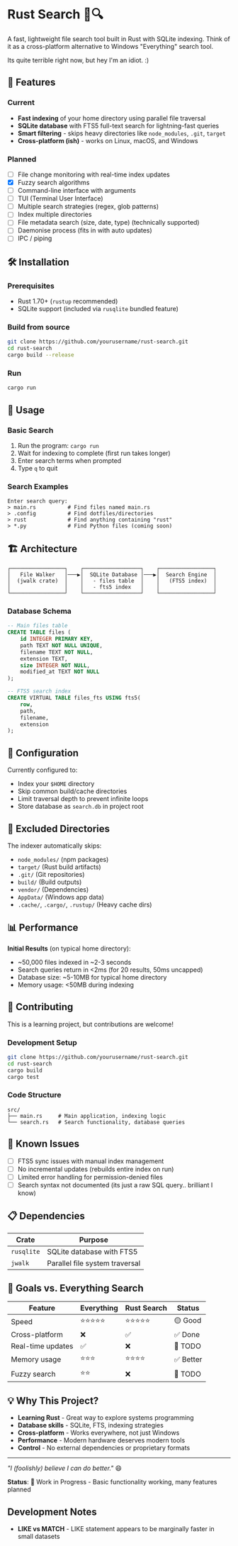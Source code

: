 # Rust Search 🦀🔍

A fast, lightweight file search tool built in Rust with SQLite indexing. Think of it as a cross-platform alternative to Windows "Everything" search tool.

Its quite terrible right now, but hey I'm an idiot. :)

## 🚀 Features

### Current

- **Fast indexing** of your home directory using parallel file traversal
- **SQLite database** with FTS5 full-text search for lightning-fast queries
- **Smart filtering** - skips heavy directories like `node_modules`, `.git`, `target`
- **Cross-platform (ish)** - works on Linux, macOS, and Windows

### Planned

- [ ] File change monitoring with real-time index updates
- [x] Fuzzy search algorithms
- [ ] Command-line interface with arguments
- [ ] TUI (Terminal User Interface)
- [ ] Multiple search strategies (regex, glob patterns)
- [ ] Index multiple directories
- [ ] File metadata search (size, date, type) (technically supported)
- [ ] Daemonise process (fits in with auto updates)
- [ ] IPC / piping

## 🛠️ Installation

### Prerequisites

- Rust 1.70+ (`rustup` recommended)
- SQLite support (included via `rusqlite` bundled feature)

### Build from source

```bash
git clone https://github.com/yourusername/rust-search.git
cd rust-search
cargo build --release
```

### Run

```bash
cargo run
```

## 📖 Usage

### Basic Search

1. Run the program: `cargo run`
2. Wait for indexing to complete (first run takes longer)
3. Enter search terms when prompted
4. Type `q` to quit

### Search Examples

```
Enter search query:
> main.rs          # Find files named main.rs
> .config          # Find dotfiles/directories
> rust             # Find anything containing "rust"
> *.py             # Find Python files (coming soon)
```

## 🏗️ Architecture

```
┌─────────────────┐    ┌──────────────────┐    ┌─────────────────┐
│   File Walker   │───▶│  SQLite Database │───▶│  Search Engine  │
│  (jwalk crate)  │    │   - files table  │    │   (FTS5 index)  │
│                 │    │   - fts5 index   │    │                 │
└─────────────────┘    └──────────────────┘    └─────────────────┘
```

### Database Schema

```sql
-- Main files table
CREATE TABLE files (
    id INTEGER PRIMARY KEY,
    path TEXT NOT NULL UNIQUE,
    filename TEXT NOT NULL,
    extension TEXT,
    size INTEGER NOT NULL,
    modified_at TEXT NOT NULL
);

-- FTS5 search index
CREATE VIRTUAL TABLE files_fts USING fts5(
    row,
    path,
    filename,
    extension
);
```

## 🔧 Configuration

Currently configured to:

- Index your `$HOME` directory
- Skip common build/cache directories
- Limit traversal depth to prevent infinite loops
- Store database as `search.db` in project root

## 🚫 Excluded Directories

The indexer automatically skips:

- `node_modules/` (npm packages)
- `target/` (Rust build artifacts)
- `.git/` (Git repositories)
- `build/` (Build outputs)
- `vendor/` (Dependencies)
- `AppData/` (Windows app data)
- `.cache/`, `.cargo/`, `.rustup/` (Heavy cache dirs)

## 📊 Performance

**Initial Results** (on typical home directory):

- ~50,000 files indexed in ~2-3 seconds
- Search queries return in <2ms (for 20 results, 50ms uncapped)
- Database size: ~5-10MB for typical home directory
- Memory usage: <50MB during indexing

## 🤝 Contributing

This is a learning project, but contributions are welcome!

### Development Setup

```bash
git clone https://github.com/yourusername/rust-search.git
cd rust-search
cargo build
cargo test
```

### Code Structure

```
src/
├── main.rs     # Main application, indexing logic
└── search.rs   # Search functionality, database queries
```

## 🐛 Known Issues

- [ ] FTS5 sync issues with manual index management
- [ ] No incremental updates (rebuilds entire index on run)
- [ ] Limited error handling for permission-denied files
- [ ] Search syntax not documented (its just a raw SQL query.. brilliant I know)

## 📋 Dependencies

| Crate      | Purpose                        |
| ---------- | ------------------------------ |
| `rusqlite` | SQLite database with FTS5      |
| `jwalk`    | Parallel file system traversal |

## 🎯 Goals vs. Everything Search

| Feature           | Everything | Rust Search | Status    |
| ----------------- | ---------- | ----------- | --------- |
| Speed             | ⭐⭐⭐⭐⭐ | ⭐⭐⭐⭐⭐  | 🟡 Good   |
| Cross-platform    | ❌         | ✅          | ✅ Done   |
| Real-time updates | ✅         | ❌          | 🔴 TODO   |
| Memory usage      | ⭐⭐⭐     | ⭐⭐⭐⭐    | ✅ Better |
| Fuzzy search      | ⭐⭐       | ❌          | 🔴 TODO   |

## 💡 Why This Project?

- **Learning Rust** - Great way to explore systems programming
- **Database skills** - SQLite, FTS, indexing strategies
- **Cross-platform** - Works everywhere, not just Windows
- **Performance** - Modern hardware deserves modern tools
- **Control** - No external dependencies or proprietary formats

---

_"I (foolishly) believe I can do better."_ 😄

**Status**: 🚧 Work in Progress - Basic functionality working, many features planned

## Development Notes

- **LIKE vs MATCH** - LIKE statement appears to be marginally faster in small datasets
